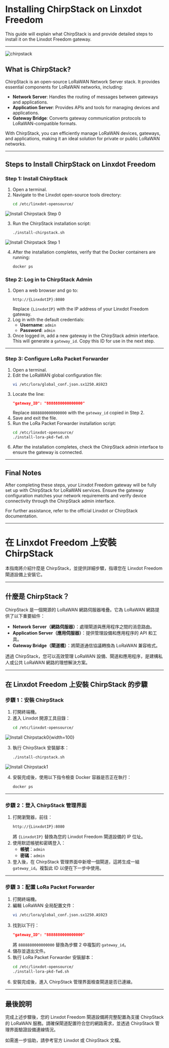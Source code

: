 # Installing ChirpStack on Linxdot Freedom

This guide will explain what ChirpStack is and provide detailed steps to install it on the Linxdot Freedom gateway.

---
<img src="/pictures/chirpstack.png" alt="chirpstack" class="custom-image">

## **What is ChirpStack?**
ChirpStack is an open-source LoRaWAN Network Server stack. It provides essential components for LoRaWAN networks, including:

- **Network Server**: Handles the routing of messages between gateways and applications.
- **Application Server**: Provides APIs and tools for managing devices and applications.
- **Gateway Bridge**: Converts gateway communication protocols to LoRaWAN-compatible formats.

With ChirpStack, you can efficiently manage LoRaWAN devices, gateways, and applications, making it an ideal solution for private or public LoRaWAN networks.

---

## **Steps to Install ChirpStack on Linxdot Freedom**

### **Step 1: Install ChirpStack**

1. Open a terminal.
2. Navigate to the Linxdot open-source tools directory:
   ```bash
   cd /etc/linxdot-opensource/
   ```
<img src="/pictures/installChirpstack0.png" alt="Install Chirpstack Step 0" class="custom-image">

3. Run the ChirpStack installation script:
   ```bash
   ./install-chirpstack.sh
   ```
<img src="/pictures/installChirpstack1.png" alt="Install Chirpstack Step 1" class="custom-image">

4. After the installation completes, verify that the Docker containers are running:
   ```bash
   docker ps
   ```


### **Step 2: Log in to ChirpStack Admin**
1. Open a web browser and go to:
   ```
   http://{LinxdotIP}:8080
   ```
   Replace `{LinxdotIP}` with the IP address of your Linxdot Freedom gateway.
2. Log in with the default credentials:
   - **Username**: `admin`
   - **Password**: `admin`
3. Once logged in, add a new gateway in the ChirpStack admin interface. This will generate a `gateway_id`. Copy this ID for use in the next step.

---

### **Step 3: Configure LoRa Packet Forwarder**
1. Open a terminal.
2. Edit the LoRaWAN global configuration file:
   ```bash
   vi /etc/lora/global_conf.json.sx1250.AS923
   ```
3. Locate the line:
   ```json
   "gateway_ID": "8888880000000000"
   ```
   Replace `8888880000000000` with the `gateway_id` copied in Step 2.
4. Save and exit the file.
5. Run the LoRa Packet Forwarder installation script:
   ```bash
   cd /etc/linxdot-opensource/
   ./install-lora-pkd-fwd.sh
   ```
6. After the installation completes, check the ChirpStack admin interface to ensure the gateway is connected.

---

## **Final Notes**
After completing these steps, your Linxdot Freedom gateway will be fully set up with ChirpStack for LoRaWAN services. Ensure the gateway configuration matches your network requirements and verify device connectivity through the ChirpStack admin interface.

For further assistance, refer to the official Linxdot or ChirpStack documentation.

---

# 在 Linxdot Freedom 上安裝 ChirpStack

本指南將介紹什麼是 ChirpStack，並提供詳細步驟，指導您在 Linxdot Freedom 閘道設備上安裝它。

---

## **什麼是 ChirpStack？**
ChirpStack 是一個開源的 LoRaWAN 網路伺服器堆疊。它為 LoRaWAN 網路提供了以下重要組件：

- **Network Server（網路伺服器）**：處理閘道與應用程序之間的消息路由。
- **Application Server（應用伺服器）**：提供管理設備和應用程序的 API 和工具。
- **Gateway Bridge（閘道橋）**：將閘道通信協議轉換為 LoRaWAN 兼容格式。

透過 ChirpStack，您可以高效管理 LoRaWAN 設備、閘道和應用程序，是建構私人或公共 LoRaWAN 網路的理想解決方案。

---

## **在 Linxdot Freedom 上安裝 ChirpStack 的步驟**

### **步驟 1：安裝 ChirpStack**
1. 打開終端機。
2. 進入 Linxdot 開源工具目錄：
   ```bash
   cd /etc/linxdot-opensource/
   ```
  ![Install Chirpstack0](/pictures/installChirpstack0.png){width=100}

3. 執行 ChirpStack 安裝腳本：
   ```bash
   ./install-chirpstack.sh
   ```
  ![Install Chirpstack1](/pictures/installChirpstack1.png)

4. 安裝完成後，使用以下指令檢查 Docker 容器是否正在執行：
   ```bash
   docker ps
   ```

---

### **步驟 2：登入 ChirpStack 管理界面**
1. 打開瀏覽器，前往：
   ```
   http://{LinxdotIP}:8080
   ```
   將 `{LinxdotIP}` 替換為您的 Linxdot Freedom 閘道設備的 IP 位址。
2. 使用默認帳號和密碼登入：
   - **帳號**：`admin`
   - **密碼**：`admin`
3. 登入後，在 ChirpStack 管理界面中新增一個閘道，這將生成一組 `gateway_id`。複製此 ID 以便在下一步中使用。

---

### **步驟 3：配置 LoRa Packet Forwarder**
1. 打開終端機。
2. 編輯 LoRaWAN 全局配置文件：
   ```bash
   vi /etc/lora/global_conf.json.sx1250.AS923
   ```
3. 找到以下行：
   ```json
   "gateway_ID": "8888880000000000"
   ```
   將 `8888880000000000` 替換為步驟 2 中複製的 `gateway_id`。
4. 儲存並退出文件。
5. 執行 LoRa Packet Forwarder 安裝腳本：
   ```bash
   cd /etc/linxdot-opensource/
   ./install-lora-pkd-fwd.sh
   ```
6. 安裝完成後，進入 ChirpStack 管理界面檢查閘道是否已連線。

---

## **最後說明**
完成上述步驟後，您的 Linxdot Freedom 閘道設備將完整配置為支援 ChirpStack 的 LoRaWAN 服務。請確保閘道配置符合您的網路需求，並透過 ChirpStack 管理界面驗證設備連線情況。

如需進一步協助，請參考官方 Linxdot 或 ChirpStack 文檔。
